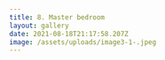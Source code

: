 ```yaml
---
title: 8. Master bedroom
layout: gallery
date: 2021-08-18T21:17:58.207Z
image: /assets/uploads/image3-1-.jpeg
---
```

